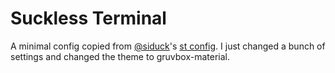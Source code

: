 # Suckless Terminal
A minimal config copied from [@siduck](https://github.com/siduck)'s [st config](https://github.com/siduck/st). I just changed a bunch of settings and changed the theme to gruvbox-material.

